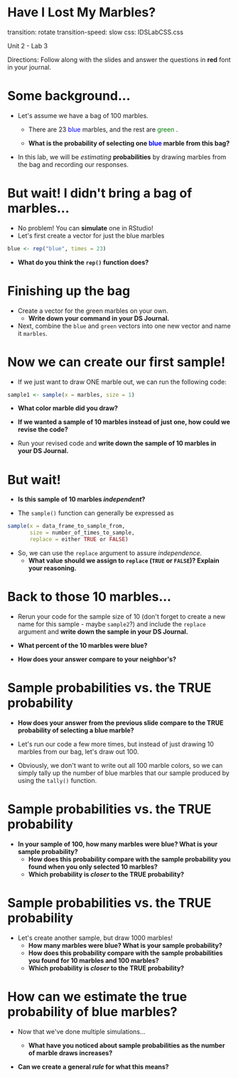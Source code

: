 Have I Lost My Marbles?
========================================================
transition: rotate
transition-speed: slow
css: IDSLabCSS.css

Unit 2 - Lab 3  

Directions: Follow along with the slides and answer the questions in **red** font in your journal.
 


Some background...
===============================
- Let's assume we have a bag of 100 marbles.
  - There are 23 <font color = "blue"> blue </font> marbles, and the rest are <font color = "green"> green </font>.

  - **What is the probability of selecting one <font color = "blue"> blue </font> marble from this bag?**
  
- In this lab, we will be _estimating_ **probabilities** by drawing  marbles from the bag and recording our responses.

But wait! I didn't bring a bag of marbles...
===============================
- No problem! You can **simulate** one in RStudio!
- Let's first create a vector for just the blue marbles


```r
blue <- rep("blue", times = 23)
```
  - **What do you think the `rep()` function does?**


Finishing up the bag
===============================
- Create a vector for the green marbles on your own. 
    - **Write down your command in your DS Journal.**
- Next, combine the `blue` and `green` vectors into one new vector and name it `marbles`.


Now we can create our first sample!
===============================
- If we just want to draw ONE marble out, we can run the following code:


```r
sample1 <- sample(x = marbles, size = 1)
```

- **What color marble did you draw?**

- **If we wanted a sample of 10 marbles instead of just one, how could we revise the code?**

- Run your revised code and **write down the sample of 10 marbles in your DS Journal.**

But wait!
================================
- **Is this sample of 10 marbles _independent_?**

- The `sample()` function can generally be expressed as


```r
sample(x = data_frame_to_sample_from, 
       size = number_of_times_to_sample, 
       replace = either TRUE or FALSE)
```

- So, we can use the `replace` argument to assure _independence_.
  - **What value should we assign to `replace` (`TRUE` or `FALSE`)? Explain your reasoning.**


Back to those 10 marbles...
================================
- Rerun your code for the sample size of 10 (don't forget to create a new name for this sample - maybe `sample2`?) and include the `replace` argument and **write down the sample in your DS Journal.**
  
- **What percent of the 10 marbles were blue?**
- **How does your answer compare to your neighbor's?**


Sample probabilities vs. the TRUE probability
=================================
- **How does your answer from the previous slide compare to the TRUE probability of selecting a blue marble?**

- Let's run our code a few more times, but instead of just drawing 10 marbles from our bag, let's draw out 100.

- Obviously, we don't want to write out all 100 marble colors, so we can simply tally up the number of blue marbles that our sample produced by using the `tally()` function.


Sample probabilities vs. the TRUE probability
=================================
- **In your sample of 100, how many marbles were blue? What is your sample probability?**
  - **How does this probability compare with the sample probability you found when you only selected 10 marbles?**
  - **Which probability is _closer_ to the TRUE probability?**


Sample probabilities vs. the TRUE probability
=================================
- Let's create another sample, but draw 1000 marbles! 
  - **How many marbles were blue? What is your sample probability?**
  - **How does this probability compare with the sample probabilities you found for 10 marbles and 100 marbles?**
  - **Which probability is _closer_ to the TRUE probability?**
  

How can we estimate the true probability of blue marbles?
=================================
- Now that we've done multiple simulations...
  - **What have you noticed about sample probabilities as the number of marble draws increases?**

- **Can we create a general _rule_ for what this means?**
